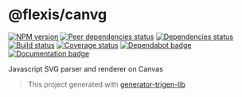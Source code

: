 # @flexis/canvg

[![NPM version][npm]][npm-url]
[![Peer dependencies status][peer-deps]][peer-deps-url]
[![Dependencies status][deps]][deps-url]
[![Build status][build]][build-url]
[![Coverage status][coverage]][coverage-url]
[![Dependabot badge][dependabot]][dependabot-url]
[![Documentation badge][documentation]][documentation-url]

[npm]: https://img.shields.io/npm/v/@flexis/canvg.svg
[npm-url]: https://npmjs.com/package/@flexis/canvg

[peer-deps]: https://david-dm.org/canvg/canvg/peer-status.svg
[peer-deps-url]: https://david-dm.org/canvg/canvg?type=peer

[deps]: https://david-dm.org/canvg/canvg.svg
[deps-url]: https://david-dm.org/canvg/canvg

[build]: http://img.shields.io/travis/com/canvg/canvg/master.svg
[build-url]: https://travis-ci.com/canvg/canvg

[coverage]: https://img.shields.io/coveralls/canvg/canvg.svg
[coverage-url]: https://coveralls.io/r/canvg/canvg

[dependabot]: https://api.dependabot.com/badges/status?host=github&repo=canvg/canvg
[dependabot-url]: https://dependabot.com/

[documentation]: https://img.shields.io/badge/API-Documentation-2b7489.svg
[documentation-url]: https://canvg.github.io/canvg

Javascript SVG parser and renderer on Canvas

> This project generated with [generator-trigen-lib](https://www.npmjs.com/package/generator-trigen-lib)
